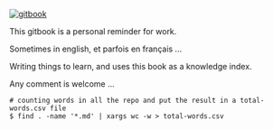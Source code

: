 [![gitbook](https://cdn.rawgit.com/aleen42/badges/master/src/gitbook_1.svg)](https://marcloupias.gitbooks.io/memo-dev/content/)

This gitbook is a personal reminder for work. 

Sometimes in english, et parfois en français ...

Writing things to learn, and uses this book as a knowledge index.

Any comment is welcome ...

```
# counting words in all the repo and put the result in a total-words.csv file
$ find . -name '*.md' | xargs wc -w > total-words.csv
```
